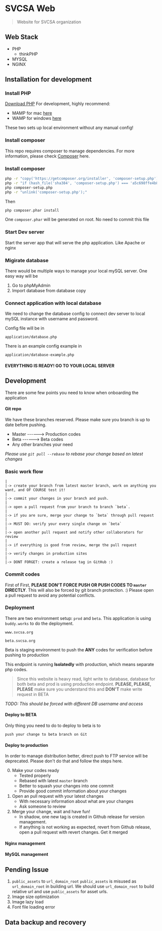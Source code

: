 # SVCSA Web
> Website for SVCSA organization

## Web Stack
* PHP
    * thinkPHP
* MYSQL
* NGINX

## Installation for development

### Install PHP
[Download PHP](https://www.php.net/downloads.php)
For development, highly recommend:
* MAMP for mac [here](https://www.mamp.info/en/)
* WAMP for windows [here](http://www.wampserver.com/en/)

These two sets up local environment without any manual config!

### Install composer
This repo requires composer to manage dependencies. For more information, please check [Composer](https://getcomposer.org/) here.

### Install composer
```sh
php -r "copy('https://getcomposer.org/installer', 'composer-setup.php');"
php -r "if (hash_file('sha384', 'composer-setup.php') === 'a5c698ffe4b8e849a443b120cd5ba38043260d5c4023dbf93e1558871f1f07f58274fc6f4c93bcfd858c6bd0775cd8d1') { echo 'Installer verified'; } else { echo 'Installer corrupt'; unlink('composer-setup.php'); } echo PHP_EOL;"
php composer-setup.php
php -r "unlink('composer-setup.php');"
```

Then 

```sh
php composer.phar install
```

One `composer.phar` will be generated on root. No need to commit this file

### Start Dev server
Start the server app that will serve the php application. Like Apache or nginx

### Migirate database
There would be multiple ways to manage your local mySQL server. One easy way will be 
1. Go to phpMyAdmin
2. Import database from database copy

### Connect application with local database
We need to change the database config to connect dev server to local mySQL instance with username and password. 

Config file will be in

```
application/database.php
```

There is an example config example in
```
application/database-example.php
```

#### EVERYTHING IS READY! GO TO YOUR LOCAL SERVER

## Development

There are some few points you need to know when onboarding the application
#### Git repo
We have these branches reserved. Please make sure you branch is up to date before pushing.

- Master ------> Production codes
- Beta   ------> Beta codes
- Any other branches your need 

*Please use `git pull --rebase` to rebase your change based on latest changes*

### Basic work flow
```
|
|-> create your branch from latest master branch, work on anything you want, and OF COURSE test it!
|
|-> commit your changes in your branch and push.
|
|-> open a pull request from your branch to branch `beta`.
|
|-> if you are sure, merge your change to `beta` through pull request
|
|-> MUST DO: verify your every single change on `beta` 
|
|-> open another pull request and notify other collaborators for review
|
|-> if everything is good from review, merge the pull request
|
|-> verify changes in production sites
|
|-> DONT FORGET: create a release tag in GitHub :)

```
### Commit codes

First of First, **PLEASE DON'T FORCE PUSH OR PUSH CODES TO `master` DIRECTLY**. This will also be forced by git branch protection. :) 
Please open a pull request to avoid any potential conflicts.
 
  
### Deployment
There are two environment setup: `prod` and `beta`. This application is using `buddy.works` to do the deployment.
```
www.svcsa.org
```
```
beta.svcsa.org
```
Beta is staging environment to push the **ANY** codes for verification before pushing to production

This endpoint is running **Isolatedly** with production, which means separate php codes. 
> Since this website is heavy read, light write to database, database for both beta and prod is using production endpoint. **PLEASE, PLEASE, PLEASE** make sure you understand this and **DON'T** make write request in BETA

*TODO: This should be forced with different DB username and access*

#### Deploy to BETA
Only thing you need to do to deploy to beta is to 
```
push your change to beta branch on Git
```

#### Deploy to production
In order to manage distribution better, direct push to FTP service will be deprecated. Please don't do that and follow the steps here.

0. Make your codes ready
   - Tested properly
   - Rebased with latest `master` branch
   - Better to squash your changes into one commit
   - Provide good commit information about your changes 
1. Open an pull request with your latest changes
   - With necessary information about what are your changes
   - Ask someone to review    
2. Merge your change, wait and have fun!
   - In shadow, one new tag is created in Github release for version management. 
   - If anything is not working as expected, revert from Github release, open a pull request with revert changes. Get it merged


#### Nginx management

#### MySQL management


## Pending Issue
1.  `public_assets` to `url_domain_root`
`public_assets` is misused as `url_domain_root` in building url.
We should use `url_domain_root` to build relative url and use `public_assets` for asset urls.
2. Image size optimization
3. Image lazy load
4. Font file loading error

## Data backup and recovery